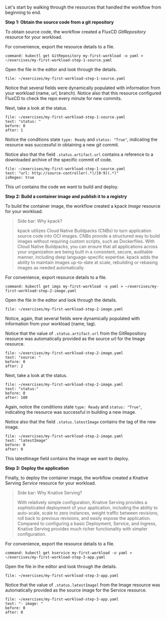 Let's start by walking through the resources that handled the workflow from beginning to end.

**Step 1: Obtain the source code from a git repository**

To obtain source code, the workflow created a FluxCD _GitRepository_ resource for your workload.

For convenience, export the resource details to a file.
```terminal:execute
command: kubectl get GitRepository my-first-workload -o yaml > ~/exercises/my-first-workload-step-1-source.yaml
```

Open the file in the editor and look through the details.
```editor:open-file
file: ~/exercises/my-first-workload-step-1-source.yaml
```
Notice that several fields were dynamically populated with information from your workload (name, url, branch).
Notice also that this resource configured FluxCD to check the repo every minute for new commits.

Next, take a look at the status.
```editor:select-matching-text
file: ~/exercises/my-first-workload-step-1-source.yaml
text: "status: "
before: 0
after: 1
```

Notice the conditions state `type: Ready` and `status: "True"`, indicating the resource was successful in obtaining a new git commit.

Notice also that the field `.status.artifact.url` contains a reference to a downloaded archive of the specific commit of code.
```editor:select-matching-text
file: ~/exercises/my-first-workload-step-1-source.yaml
text: "url: http://source-controller(.*)/[0-9](.*)"
isRegex: true
```

This url contains the code we want to build and deploy.

**Step 2: Build a container image and publish it to a registry**

To build the container image, the workflow created a kpack _Image_ resource for your workload.

> Side bar: Why kpack?
>
> kpack utilizes Cloud Native Buildpacks (CNBs) to turn application source code into OCI images. CNBs provide a structured way to build images without requiring custom scripts, such as Dockerfiles. With Cloud Native Buildpacks, you can ensure that all applications across your organization are being built in a consistent, secure, auditable manner, including deep language-specific expertise. kpack adds the ability to maintain images up-to-date at scale, rebuilding or rebasing images as needed automatically.

For convenience, export resource details to a file.
```terminal:execute
command: kubectl get imgs my-first-workload -o yaml > ~/exercises/my-first-workload-step-2-image.yaml
```

Open the file in the editor and look through the details.
```editor:open-file
file: ~/exercises/my-first-workload-step-2-image.yaml
```

Notice, again, that several fields were dynamically populated with information from your workload (name, tag).

Notice that the value of `.status.artifact.url` from the GitRepository resource was automatically provided as the source url for the Image resource.
```editor:select-matching-text
file: ~/exercises/my-first-workload-step-2-image.yaml
text: "source: "
before: 0
after: 2
```

Next, take a look at the status.
```editor:select-matching-text
file: ~/exercises/my-first-workload-step-2-image.yaml
text: "status:"
before: 0
after: 100
```

Again, notice the conditions state `type: Ready` and `status: "True"`, indicating the resource was successful in building a new image.

Notice also that the field `.status.latestImage` contains the tag of the new image.
```editor:select-matching-text
file: ~/exercises/my-first-workload-step-2-image.yaml
text: "latestImage"
before: 0
after: 0
```

This latestImage field contains the image we want to deploy.

**Step 3: Deploy the application**

Finally, to deploy the container image, the workflow created a Knative Serving _Service_ resource for your workload.

> Side bar: Why Knative Serving?
> 
> With relatively simple configuration, Knative Serving provides a sophisticated deployment of your application, including the ability to auto-scale, scale to zero instances, weight traffic between revisions, roll back to previous revisions, and easily expose the application.
Compared to configuring a basic Deployment, Service, and Ingress, Knative Serving provides much richer functionality with simpler configuration.

For convenience, export the resource details to a file.
```terminal:execute
command: kubectl get kservice my-first-workload -o yaml > ~/exercises/my-first-workload-step-3-app.yaml
```

Open the file in the editor and look through the details.
```editor:open-file
file: ~/exercises/my-first-workload-step-3-app.yaml
```

Notice that the value of `.status.latestImagel` from the Image resource was automatically provided as the source image for the Service resource.
```editor:select-matching-text
file: ~/exercises/my-first-workload-step-3-app.yaml
text: "- image: "
before: 0
after: 0
```
